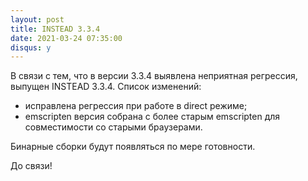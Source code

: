 ```yaml
---
layout: post
title: INSTEAD 3.3.4
date: 2021-03-24 07:35:00
disqus: y
---
```


В связи с тем, что в версии 3.3.4 выявлена неприятная регрессия, выпущен INSTEAD 3.3.4. Список изменений:

- исправлена регрессия при работе в direct режиме;
- emscripten версия собрана с более старым emscripten для совместимости со старыми браузерами.

Бинарные сборки будут появляться по мере готовности.

До связи!

